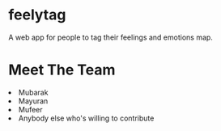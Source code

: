 # feelytag
A web app for people to tag their feelings and emotions map.

<div>
  <div>
    <h1>Meet The Team</h1>
  </div>
  <div>
    <li>Mubarak</li>
    <li>Mayuran</li>
    <li>Mufeer</li>
    <li>Anybody else who's willing to contribute</li>
  </div>
</div
